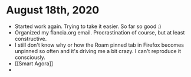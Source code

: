 # August 18th, 2020
- Started work again. Trying to take it easier. So far so good :)
- Organized my flancia.org email. Procrastination of course, but at least constructive.
- I still don't know why or how the Roam pinned tab in Firefox becomes unpinned so often and it's driving me a bit crazy. I can't reproduce it consciously.
- [[Smart Agora]]
- 
